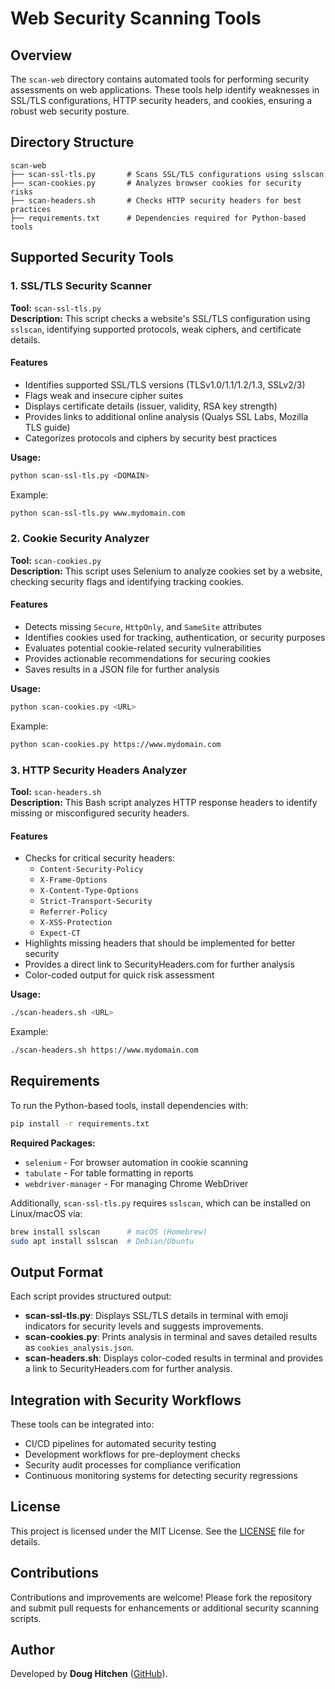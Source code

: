 # Web Security Scanning Tools

## Overview

The `scan-web` directory contains automated tools for performing security assessments on web applications. These tools help identify weaknesses in SSL/TLS configurations, HTTP security headers, and cookies, ensuring a robust web security posture.

## Directory Structure

```text
scan-web
├── scan-ssl-tls.py       # Scans SSL/TLS configurations using sslscan
├── scan-cookies.py       # Analyzes browser cookies for security risks
├── scan-headers.sh       # Checks HTTP security headers for best practices
├── requirements.txt      # Dependencies required for Python-based tools
```

## Supported Security Tools

### 1. SSL/TLS Security Scanner

**Tool:** `scan-ssl-tls.py`\
**Description:** This script checks a website's SSL/TLS configuration using `sslscan`, identifying supported protocols, weak ciphers, and certificate details.

#### Features

- Identifies supported SSL/TLS versions (TLSv1.0/1.1/1.2/1.3, SSLv2/3)
- Flags weak and insecure cipher suites
- Displays certificate details (issuer, validity, RSA key strength)
- Provides links to additional online analysis (Qualys SSL Labs, Mozilla TLS guide)
- Categorizes protocols and ciphers by security best practices

**Usage:**

```sh
python scan-ssl-tls.py <DOMAIN>
```

Example:

```sh
python scan-ssl-tls.py www.mydomain.com
```

### 2. Cookie Security Analyzer

**Tool:** `scan-cookies.py`\
**Description:** This script uses Selenium to analyze cookies set by a website, checking security flags and identifying tracking cookies.

#### Features

- Detects missing `Secure`, `HttpOnly`, and `SameSite` attributes
- Identifies cookies used for tracking, authentication, or security purposes
- Evaluates potential cookie-related security vulnerabilities
- Provides actionable recommendations for securing cookies
- Saves results in a JSON file for further analysis

**Usage:**

```sh
python scan-cookies.py <URL>
```

Example:

```sh
python scan-cookies.py https://www.mydomain.com
```

### 3. HTTP Security Headers Analyzer

**Tool:** `scan-headers.sh`\
**Description:** This Bash script analyzes HTTP response headers to identify missing or misconfigured security headers.

#### Features

- Checks for critical security headers:
  - `Content-Security-Policy`
  - `X-Frame-Options`
  - `X-Content-Type-Options`
  - `Strict-Transport-Security`
  - `Referrer-Policy`
  - `X-XSS-Protection`
  - `Expect-CT`
- Highlights missing headers that should be implemented for better security
- Provides a direct link to SecurityHeaders.com for further analysis
- Color-coded output for quick risk assessment

**Usage:**

```sh
./scan-headers.sh <URL>
```

Example:

```sh
./scan-headers.sh https://www.mydomain.com
```

## Requirements

To run the Python-based tools, install dependencies with:

```sh
pip install -r requirements.txt
```

**Required Packages:**

- `selenium` - For browser automation in cookie scanning
- `tabulate` - For table formatting in reports
- `webdriver-manager` - For managing Chrome WebDriver

Additionally, `scan-ssl-tls.py` requires `sslscan`, which can be installed on Linux/macOS via:

```sh
brew install sslscan      # macOS (Homebrew)
sudo apt install sslscan  # Debian/Ubuntu
```

## Output Format

Each script provides structured output:

- **scan-ssl-tls.py**: Displays SSL/TLS details in terminal with emoji indicators for security levels and suggests improvements.
- **scan-cookies.py**: Prints analysis in terminal and saves detailed results as `cookies_analysis.json`.
- **scan-headers.sh**: Displays color-coded results in terminal and provides a link to SecurityHeaders.com for further analysis.

## Integration with Security Workflows

These tools can be integrated into:

- CI/CD pipelines for automated security testing
- Development workflows for pre-deployment checks
- Security audit processes for compliance verification
- Continuous monitoring systems for detecting security regressions

## License

This project is licensed under the MIT License. See the [LICENSE](../LICENSE) file for details.

## Contributions

Contributions and improvements are welcome! Please fork the repository and submit pull requests for enhancements or additional security scanning scripts.

## Author

Developed by **Doug Hitchen** ([GitHub](https://github.com/drhitchen)).
